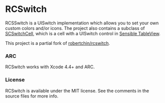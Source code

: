 # RCSwitch

RCSSwitch is a UISwitch implementation which allows you to set your own custom colors and/or icons. The project also contains a subclass of [SCSwitchCell](http://sensiblecocoa.com/documentation/STV30/Classes/SCSwitchCell.html), which is a cell with a UISwitch control in [Sensible TableView](http://sensiblecocoa.com/overview/).

This project is a partial fork of [robertchin/rcswitch](https://github.com/robertchin/rcswitch).

### ARC
RCSwitch works with Xcode 4.4+ and ARC.

### License
RCSwitch is available under the MIT license. See the comments in the source files for more info.